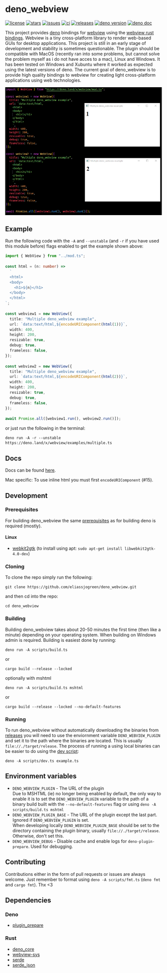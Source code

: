 # deno_webview

[![license](https://img.shields.io/github/license/eliassjogreen/deno_webview)](https://github.com/eliassjogreen/deno_webview/blob/master/LICENSE)
[![stars](https://img.shields.io/github/stars/eliassjogreen/deno_webview)](https://github.com/eliassjogreen/deno_webview/stargazers)
[![issues](https://img.shields.io/github/issues/eliassjogreen/deno_webview)](https://github.com/eliassjogreen/deno_webview/issues)
[![ci](https://github.com/eliassjogreen/deno_webview/workflows/ci/badge.svg)](https://github.com/eliassjogreen/deno_webview/actions)
[![releases](https://img.shields.io/github/downloads/eliassjogreen/deno_webview/total)](https://github.com/eliassjogreen/deno_webview/releases/latest/)
[![deno version](https://img.shields.io/badge/deno-1.0.0-success)](https://github.com/denoland/deno)
[![deno doc](https://doc.deno.land/badge.svg)](https://doc.deno.land/https/deno.land/x/webview/mod.ts)

This project provides [deno](https://github.com/denoland/deno) bindings for
[webview](https://github.com/zserge/webview) using the
[webview rust bindings](https://github.com/Boscop/web-view). Webview is a tiny
cross-platform library to render web-based GUIs for desktop applications. This
project is still in an early stage of development and stability is sometimes
questionable. The plugin should be compatible with MacOS (recently ran into some
problems, but cannot solve the problem myself as i do not have acces to a mac),
Linux and Windows. It has been tested on Windows and Xubuntu where it worked as
expected using the latest versions of deno. The current goal of deno_webview is
to provide high quality bindings to webview for creating light cross-platform
applications using web technologies.

![Example image](images/deno_webview.png)

## Example

Run the following code with the `-A` and `--unstable` (and `-r` if you have
used this module before) flags enabled to get the example shown above:

```ts
import { WebView } from "../mod.ts";

const html = (n: number) =>
  `
  <html>
  <body>
    <h1>${n}</h1>
  </body>
  </html>
`;

const webview1 = new WebView({
  title: "Multiple deno_webview example",
  url: `data:text/html,${encodeURIComponent(html(1))}`,
  width: 400,
  height: 200,
  resizable: true,
  debug: true,
  frameless: false,
});

const webview2 = new WebView({
  title: "Multiple deno_webview example",
  url: `data:text/html,${encodeURIComponent(html(2))}`,
  width: 400,
  height: 200,
  resizable: true,
  debug: true,
  frameless: false,
});

await Promise.all([webview1.run(), webview2.run()]);
```

or just run the following in the terminal:

```
deno run -A -r --unstable https://deno.land/x/webview/examples/multiple.ts
```

## Docs

Docs can be found
[here](https://doc.deno.land/https/deno.land/x/webview/mod.ts).

Mac specific: To use inline html you must first `encodeURIComponent` (#15).

## Development

### Prerequisites

For building deno_webview the same
[prerequisites](https://deno.land/std/manual.md#prerequisites) as for building
deno is required (mostly).

#### Linux

- [webkit2gtk](https://webkitgtk.org/) (to install using apt:
  `sudo apt-get install libwebkit2gtk-4.0-dev`)

### Cloning

To clone the repo simply run the following:

```
git clone https://github.com/eliassjogreen/deno_webview.git
```

and then cd into the repo:

```
cd deno_webview
```

### Building

Building deno_webview takes about 20-50 minutes the first time (then like a
minute) depending on your operating system. When building on Windows admin is
required. Building is easiest done by running:

```
deno run -A scripts/build.ts
```

or

```
cargo build --release --locked
```

optionally with mshtml

```
deno run -A scripts/build.ts mshtml
```

or

```
cargo build --release --locked --no-default-features
```

### Running

To run deno_webview without automatically downloading the binaries from
[releases](https://github.com/eliassjogreen/deno_webview/releases) you will need
to use the enviornment variable `DENO_WEBVIEW_PLUGIN` and set it to the path where the binaries
are located. This is usually `file://./target/release`. The process of running a
using local binaries can be easier to do using the
[dev script](https://github.com/eliassjogreen/deno_webview/tree/master/scripts/dev.ts):

```
deno -A scripts/dev.ts example.ts
```

## Environment variables

-   `DENO_WEBVIEW_PLUGIN` - The URL of the plugin  
    Due to MSHTML (ie) no longer being enabled by default, the only way to enable it is to set the `DENO_WEBVIEW_PLUGIN` variable to the path of a binary
    build built with the `--no-default-features` flag or using
    `deno -A scripts/build.ts mshtml`
-   `DENO_WEBVIEW_PLUGIN_BASE` - The URL of the plugin except the last part. Ignored if `DENO_WEBVIEW_PLUGIN` is set.  
    When developing locally `DENO_WEBVIEW_PLUGIN_BASE` should be set to the directory containing the plugin binary, usually `file://./target/release`. Otherwise, don't set this.
-   `DENO_WEBVIEW_DEBUG` - Disable cache and enable logs for `deno-plugin-prepare`. Used for debugging.

## Contributing

Contributions either in the form of pull requests or issues are always welcome.
Just remember to format using `deno -A scripts/fmt.ts` (`deno fmt` and
`cargo fmt`). Thx <3

## Dependencies

### Deno

- [plugin_prepare](https://deno.land/x/plugin_prepare)

### Rust

- [deno_core](https://crates.io/crates/deno_core)
- [webview-sys](https://crates.io/crates/webview-sys)
- [serde](https://crates.io/crates/serde)
- [serde_json](https://crates.io/crates/serde_json)

